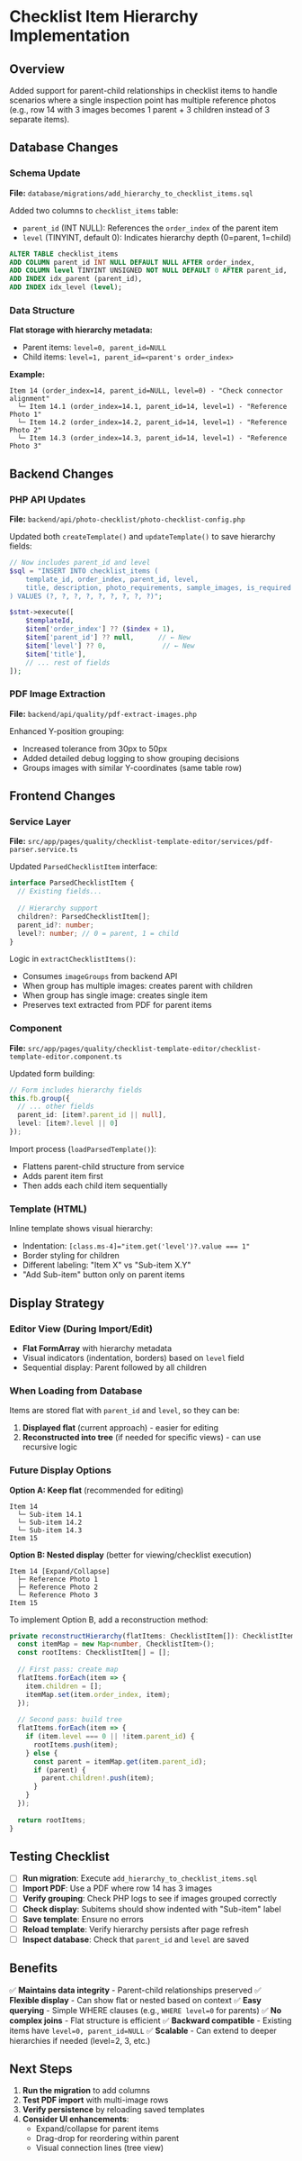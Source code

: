 # Checklist Item Hierarchy Implementation

## Overview
Added support for parent-child relationships in checklist items to handle scenarios where a single inspection point has multiple reference photos (e.g., row 14 with 3 images becomes 1 parent + 3 children instead of 3 separate items).

## Database Changes

### Schema Update
**File:** `database/migrations/add_hierarchy_to_checklist_items.sql`

Added two columns to `checklist_items` table:
- `parent_id` (INT NULL): References the `order_index` of the parent item
- `level` (TINYINT, default 0): Indicates hierarchy depth (0=parent, 1=child)

```sql
ALTER TABLE checklist_items
ADD COLUMN parent_id INT NULL DEFAULT NULL AFTER order_index,
ADD COLUMN level TINYINT UNSIGNED NOT NULL DEFAULT 0 AFTER parent_id,
ADD INDEX idx_parent (parent_id),
ADD INDEX idx_level (level);
```

### Data Structure
**Flat storage with hierarchy metadata:**
- Parent items: `level=0, parent_id=NULL`
- Child items: `level=1, parent_id=<parent's order_index>`

**Example:**
```
Item 14 (order_index=14, parent_id=NULL, level=0) - "Check connector alignment"
  └─ Item 14.1 (order_index=14.1, parent_id=14, level=1) - "Reference Photo 1"
  └─ Item 14.2 (order_index=14.2, parent_id=14, level=1) - "Reference Photo 2"
  └─ Item 14.3 (order_index=14.3, parent_id=14, level=1) - "Reference Photo 3"
```

## Backend Changes

### PHP API Updates
**File:** `backend/api/photo-checklist/photo-checklist-config.php`

Updated both `createTemplate()` and `updateTemplate()` to save hierarchy fields:

```php
// Now includes parent_id and level
$sql = "INSERT INTO checklist_items (
    template_id, order_index, parent_id, level, 
    title, description, photo_requirements, sample_images, is_required
) VALUES (?, ?, ?, ?, ?, ?, ?, ?, ?)";

$stmt->execute([
    $templateId,
    $item['order_index'] ?? ($index + 1),
    $item['parent_id'] ?? null,      // ← New
    $item['level'] ?? 0,              // ← New
    $item['title'],
    // ... rest of fields
]);
```

### PDF Image Extraction
**File:** `backend/api/quality/pdf-extract-images.php`

Enhanced Y-position grouping:
- Increased tolerance from 30px to 50px
- Added detailed debug logging to show grouping decisions
- Groups images with similar Y-coordinates (same table row)

## Frontend Changes

### Service Layer
**File:** `src/app/pages/quality/checklist-template-editor/services/pdf-parser.service.ts`

Updated `ParsedChecklistItem` interface:
```typescript
interface ParsedChecklistItem {
  // Existing fields...
  
  // Hierarchy support
  children?: ParsedChecklistItem[];
  parent_id?: number;
  level?: number; // 0 = parent, 1 = child
}
```

Logic in `extractChecklistItems()`:
- Consumes `imageGroups` from backend API
- When group has multiple images: creates parent with children
- When group has single image: creates single item
- Preserves text extracted from PDF for parent items

### Component
**File:** `src/app/pages/quality/checklist-template-editor/checklist-template-editor.component.ts`

Updated form building:
```typescript
// Form includes hierarchy fields
this.fb.group({
  // ... other fields
  parent_id: [item?.parent_id || null],
  level: [item?.level || 0]
});
```

Import process (`loadParsedTemplate()`):
- Flattens parent-child structure from service
- Adds parent item first
- Then adds each child item sequentially

### Template (HTML)
Inline template shows visual hierarchy:
- Indentation: `[class.ms-4]="item.get('level')?.value === 1"`
- Border styling for children
- Different labeling: "Item X" vs "Sub-item X.Y"
- "Add Sub-item" button only on parent items

## Display Strategy

### Editor View (During Import/Edit)
- **Flat FormArray** with hierarchy metadata
- Visual indicators (indentation, borders) based on `level` field
- Sequential display: Parent followed by all children

### When Loading from Database
Items are stored flat with `parent_id` and `level`, so they can be:
1. **Displayed flat** (current approach) - easier for editing
2. **Reconstructed into tree** (if needed for specific views) - can use recursive logic

### Future Display Options

**Option A: Keep flat** (recommended for editing)
```
Item 14
  └─ Sub-item 14.1
  └─ Sub-item 14.2
  └─ Sub-item 14.3
Item 15
```

**Option B: Nested display** (better for viewing/checklist execution)
```
Item 14 [Expand/Collapse]
  ├─ Reference Photo 1
  ├─ Reference Photo 2
  └─ Reference Photo 3
Item 15
```

To implement Option B, add a reconstruction method:
```typescript
private reconstructHierarchy(flatItems: ChecklistItem[]): ChecklistItem[] {
  const itemMap = new Map<number, ChecklistItem>();
  const rootItems: ChecklistItem[] = [];
  
  // First pass: create map
  flatItems.forEach(item => {
    item.children = [];
    itemMap.set(item.order_index, item);
  });
  
  // Second pass: build tree
  flatItems.forEach(item => {
    if (item.level === 0 || !item.parent_id) {
      rootItems.push(item);
    } else {
      const parent = itemMap.get(item.parent_id);
      if (parent) {
        parent.children!.push(item);
      }
    }
  });
  
  return rootItems;
}
```

## Testing Checklist

- [ ] **Run migration**: Execute `add_hierarchy_to_checklist_items.sql`
- [ ] **Import PDF**: Use a PDF where row 14 has 3 images
- [ ] **Verify grouping**: Check PHP logs to see if images grouped correctly
- [ ] **Check display**: Subitems should show indented with "Sub-item" label
- [ ] **Save template**: Ensure no errors
- [ ] **Reload template**: Verify hierarchy persists after page refresh
- [ ] **Inspect database**: Check that `parent_id` and `level` are saved

## Benefits

✅ **Maintains data integrity** - Parent-child relationships preserved
✅ **Flexible display** - Can show flat or nested based on context
✅ **Easy querying** - Simple WHERE clauses (e.g., `WHERE level=0` for parents)
✅ **No complex joins** - Flat structure is efficient
✅ **Backward compatible** - Existing items have `level=0, parent_id=NULL`
✅ **Scalable** - Can extend to deeper hierarchies if needed (level=2, 3, etc.)

## Next Steps

1. **Run the migration** to add columns
2. **Test PDF import** with multi-image rows
3. **Verify persistence** by reloading saved templates
4. **Consider UI enhancements**:
   - Expand/collapse for parent items
   - Drag-drop for reordering within parent
   - Visual connection lines (tree view)
